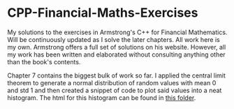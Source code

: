 # CPP-Financial-Maths-Exercises
My solutions to the exercises in Armstrong's C++ for Financial Mathematics. Will be continuously updated as I solve the later chapters.
All work here is my own. Armstrong offers a full set of solutions on his website. However, all my work has been written and elaborated without consulting anything other than the book's contents.

Chapter 7 contains the biggest bulk of work so far. I applied the central limit theorem to generate a normal distribution of random values with mean 0 and std 1 and then created a snippet of code to plot said values into a neat histogram. The html for this histogram can be found in [this folder](https://github.com/tessella/CPP-Financial-Maths-Exercises/tree/6132ccb89429dd73dbcd8e01f078aebde6cff638/Chapter%207%20Exercises/HTML%20examples).
